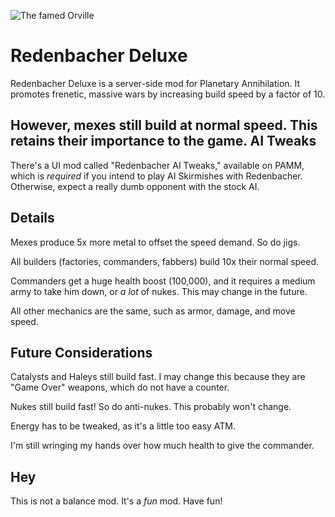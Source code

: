 ![The famed Orville](http://i.imgur.com/tp01bHP.png)

Redenbacher Deluxe
==================
Redenbacher Deluxe is a server-side mod for Planetary Annihilation. It promotes frenetic, massive wars by increasing build speed by a factor of 10. 

However, mexes still build at normal speed. This retains their importance to the game. 
AI Tweaks
---------
There's a UI mod called "Redenbacher AI Tweaks," available on PAMM, which is *required* if you intend to play AI Skirmishes with Redenbacher. Otherwise, expect a really dumb opponent with the stock AI.

Details
-------
Mexes produce 5x more metal to offset the speed demand. So do jigs.

All builders (factories, commanders, fabbers) build 10x their normal speed.

Commanders get a huge health boost (100,000), and it requires a medium army to take him down, or *a lot* of nukes. This may change in the future.

All other mechanics are the same, such as armor, damage, and move speed.

Future Considerations
---------------------
Catalysts and Haleys still build fast. I may change this because they are "Game Over" weapons, which do not have a counter.

Nukes still build fast! So do anti-nukes. This probably won't change.

Energy has to be tweaked, as it's a little too easy ATM.

I'm still wringing my hands over how much health to give the commander.

Hey
-------------
This is not a balance mod. It's a *fun* mod. Have fun!
